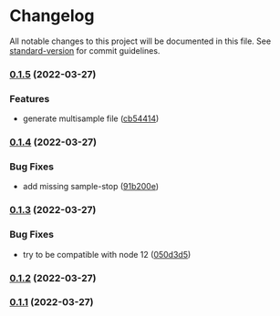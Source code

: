 # Changelog

All notable changes to this project will be documented in this file. See [standard-version](https://github.com/conventional-changelog/standard-version) for commit guidelines.

### [0.1.5](https://github.com/guillaumearm/bitwig-multisamplegen/compare/v0.1.4...v0.1.5) (2022-03-27)

### Features

- generate multisample file ([cb54414](https://github.com/guillaumearm/bitwig-multisamplegen/commit/cb544142d04361bafe5d670b7b2d2a429b5ace58))

### [0.1.4](https://github.com/guillaumearm/bitwig-multisamplegen/compare/v0.1.3...v0.1.4) (2022-03-27)

### Bug Fixes

- add missing sample-stop ([91b200e](https://github.com/guillaumearm/bitwig-multisamplegen/commit/91b200edfc9f59bf911f3a5ae5b3b9696564029b))

### [0.1.3](https://github.com/guillaumearm/bitwig-multisamplegen/compare/v0.1.2...v0.1.3) (2022-03-27)

### Bug Fixes

- try to be compatible with node 12 ([050d3d5](https://github.com/guillaumearm/bitwig-multisamplegen/commit/050d3d5ead7a94aaa4f94c2b350cf65d38b2a062))

### [0.1.2](https://github.com/guillaumearm/bitwig-multisamplegen/compare/v0.1.1...v0.1.2) (2022-03-27)

### [0.1.1](https://github.com/guillaumearm/bitwig-multisamplegen/compare/v0.1.0...v0.1.1) (2022-03-27)

